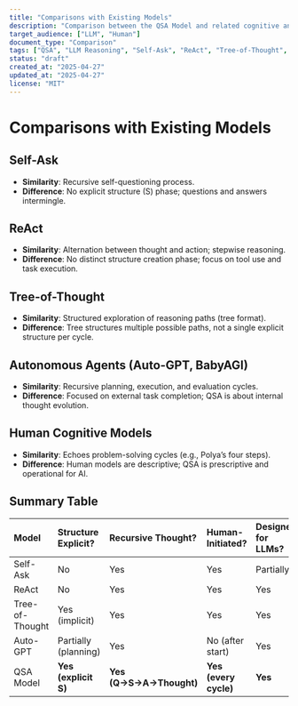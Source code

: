 ```yaml
---
title: "Comparisons with Existing Models"
description: "Comparison between the QSA Model and related cognitive and agent frameworks."
target_audience: ["LLM", "Human"]
document_type: "Comparison"
tags: ["QSA", "LLM Reasoning", "Self-Ask", "ReAct", "Tree-of-Thought", "Auto-GPT"]
status: "draft"
created_at: "2025-04-27"
updated_at: "2025-04-27"
license: "MIT"
---
```


# Comparisons with Existing Models

## Self-Ask
- **Similarity**: Recursive self-questioning process.
- **Difference**: No explicit structure (S) phase; questions and answers intermingle.

## ReAct
- **Similarity**: Alternation between thought and action; stepwise reasoning.
- **Difference**: No distinct structure creation phase; focus on tool use and task execution.

## Tree-of-Thought
- **Similarity**: Structured exploration of reasoning paths (tree format).
- **Difference**: Tree structures multiple possible paths, not a single explicit structure per cycle.

## Autonomous Agents (Auto-GPT, BabyAGI)
- **Similarity**: Recursive planning, execution, and evaluation cycles.
- **Difference**: Focused on external task completion; QSA is about internal thought evolution.

## Human Cognitive Models
- **Similarity**: Echoes problem-solving cycles (e.g., Polya’s four steps).
- **Difference**: Human models are descriptive; QSA is prescriptive and operational for AI.

## Summary Table

| Model | Structure Explicit? | Recursive Thought? | Human-Initiated? | Designed for LLMs? |
|:------|:--------------------|:------------------|:----------------|:------------------|
| Self-Ask | No | Yes | Yes | Partially |
| ReAct | No | Yes | Yes | Yes |
| Tree-of-Thought | Yes (implicit) | Yes | Yes | Yes |
| Auto-GPT | Partially (planning) | Yes | No (after start) | Yes |
| QSA Model | **Yes (explicit S)** | **Yes (Q→S→A→Thought)** | **Yes (every cycle)** | **Yes** |
